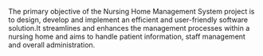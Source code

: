 The primary objective of the Nursing Home Management System project is to design, develop and implement an efficient and user-friendly software solution.It streamlines and enhances the management processes within a nursing home and aims to handle patient information, staff management and overall administration.
